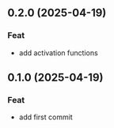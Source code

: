 ## 0.2.0 (2025-04-19)

### Feat

- add activation functions

## 0.1.0 (2025-04-19)

### Feat

- add first commit
